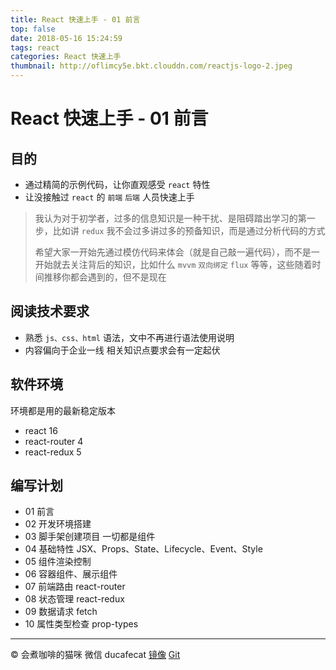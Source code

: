 ```yaml
---
title: React 快速上手 - 01 前言
top: false
date: 2018-05-16 15:24:59
tags: react
categories: React 快速上手
thumbnail: http://oflimcy5e.bkt.clouddn.com/reactjs-logo-2.jpeg
---
```


# React 快速上手 - 01 前言

## 目的

* 通过精简的示例代码，让你直观感受 `react` 特性
* 让没接触过 `react` 的 `前端` `后端` 人员快速上手

> 我认为对于初学者，过多的信息知识是一种干扰、是阻碍踏出学习的第一步，比如讲 `redux` 我不会过多讲过多的预备知识，而是通过分析代码的方式
>
> 希望大家一开始先通过模仿代码来体会（就是自己敲一遍代码），而不是一开始就去关注背后的知识，比如什么 `mvvm` `双向绑定` `flux` 等等，这些随着时间推移你都会遇到的，但不是现在

## 阅读技术要求

* 熟悉 `js、css、html` 语法，文中不再进行语法使用说明
* 内容偏向于企业一线 相关知识点要求会有一定起伏

## 软件环境

环境都是用的最新稳定版本

* react 16
* react-router 4
* react-redux 5

## 编写计划

* 01 前言
* 02 开发环境搭建
* 03 脚手架创建项目 一切都是组件
* 04 基础特性 JSX、Props、State、Lifecycle、Event、Style
* 05 组件渲染控制
* 06 容器组件、展示组件
* 07 前端路由 react-router
* 08 状态管理 react-redux
* 09 数据请求 fetch
* 10 属性类型检查 prop-types

----

© 会煮咖啡的猫咪
微信 ducafecat
[镜像](ducafecat.github.io) [Git](https://github.com/ducafecat)
